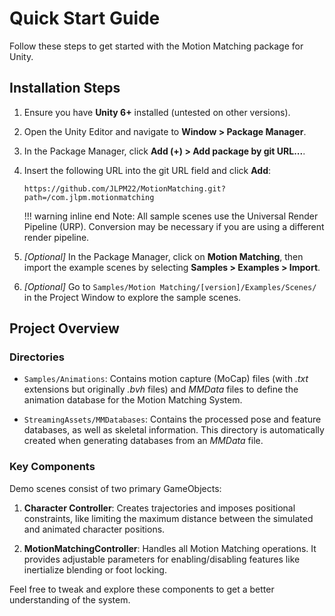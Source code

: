 # Quick Start Guide

Follow these steps to get started with the Motion Matching package for Unity.

## Installation Steps

1. Ensure you have **Unity 6+** installed (untested on other versions).

2. Open the Unity Editor and navigate to **Window > Package Manager**.

3. In the Package Manager, click **Add (+) > Add package by git URL...**.

4. Insert the following URL into the git URL field and click **Add**:
	```
	https://github.com/JLPM22/MotionMatching.git?path=/com.jlpm.motionmatching
	```

	!!! warning inline end
	    Note: All sample scenes use the Universal Render Pipeline (URP). Conversion may be necessary if you are using a different render pipeline.

5. *[Optional]* In the Package Manager, click on **Motion Matching**, then import the example scenes by selecting **Samples > Examples > Import**.

6. *[Optional]* Go to ``Samples/Motion Matching/[version]/Examples/Scenes/`` in the Project Window to explore the sample scenes.

## Project Overview

### Directories

- `Samples/Animations`: Contains motion capture (MoCap) files (with *.txt* extensions but originally *.bvh* files) and *MMData* files to define the animation database for the Motion Matching System.
  
- `StreamingAssets/MMDatabases`: Contains the processed pose and feature databases, as well as skeletal information. This directory is automatically created when generating databases from an *MMData* file.

### Key Components

Demo scenes consist of two primary GameObjects:

1. **Character Controller**: Creates trajectories and imposes positional constraints, like limiting the maximum distance between the simulated and animated character positions.

2. **MotionMatchingController**: Handles all Motion Matching operations. It provides adjustable parameters for enabling/disabling features like inertialize blending or foot locking.

Feel free to tweak and explore these components to get a better understanding of the system.